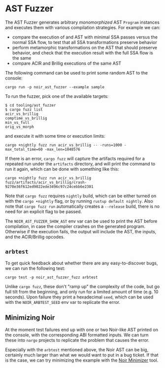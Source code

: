 # AST Fuzzer

The AST Fuzzer generates arbitrary _monomorphized_ AST `Program` instances and
executes them with various compilation strategies. For example we can:

* compare the execution of and AST with minimal SSA passes versus the normal SSA flow, to test that all SSA transformations preserve behavior
* perform metamorphic transformations on the AST that should preserve behavior, and check that the execution result with the full SSA flow is the same
* compare ACIR and Brillig executions of the same AST

The following command can be used to print some random AST to the console:

```shell
cargo run -p noir_ast_fuzzer --example sample
```

To run the fuzzer, pick one of the available targets:

```console
$ cd tooling/ast_fuzzer
$ cargo fuzz list
acir_vs_brillig
comptime_vs_brillig
min_vs_full
orig_vs_morph
```

and execute it with some time or execution limits:

```shell
cargo +nightly fuzz run acir_vs_brillig -- -runs=1000 -max_total_time=60 -max_len=1048576
```

If there is an error, `cargo fuzz` will capture the artifacts required for a repeated run under the `artifacts` directory, and will print the command to run it again, which can be done with something like this:

```shell
cargo +nightly fuzz run acir_vs_brillig fuzz/artifacts/acir_vs_brillig/crash-9270e36f612ed9022ede3496c97c24cebb6e2301
```

Note that `cargo fuzz` requires `nightly` build, which can be either turned on with the `cargo +nightly` flag, or by running `rustup default nightly`. Also note that `cargo fuzz run` automatically creates a `--release` build, there is no need for an explicit flag to be passed.

The `NOIR_AST_FUZZER_SHOW_AST` env var can be used to print the AST before compilation, in case the compiler crashes on the generated program. Otherwise if the execution fails, the output will include the AST, the inputs, and the ACIR/Brillig opcodes.

## `arbtest`

To get quick feedback about whether there are any easy-to-discover bugs, we can run the following test:

```shell
cargo test -p noir_ast_fuzzer_fuzz arbtest
```

Unlike `cargo fuzz`, these don't "ramp up" the complexity of the code, but go full tilt from the beginning, and only run for a limited amount of time (e.g. 10 seconds). Upon failure they print a hexadecimal `seed`, which can be used with the `NOIR_ARBTEST_SEED` env var to replicate the error.

## Minimizing Noir

At the moment test failures end up with one or two Noir-like AST printed on the console, with the corresponding ABI formatted inputs.
We can turn these into `nargo` projects to replicate the problem that causes the error.

Especially with the `arbtest` mentioned above, the Noir AST can be big, certainly much larger than what we would want to put in a bug ticket. If that is the case, we can try minimizing the example with the [Noir Minimizer](./minimizer/README.md) tool.